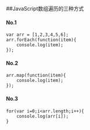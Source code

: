 ##JavaScript数组遍历的三种方式


#### No.1

    var arr = [1,2,3,4,5,6];
    arr.forEach(function(item){
    	console.log(item);
    });

#### No.2

    arr.map(function(item){
    	console.log(item);
    });

#### No.3

    for(var i=0;i<arr.length;i++){
    	console.log(arr[i]);	
    }
